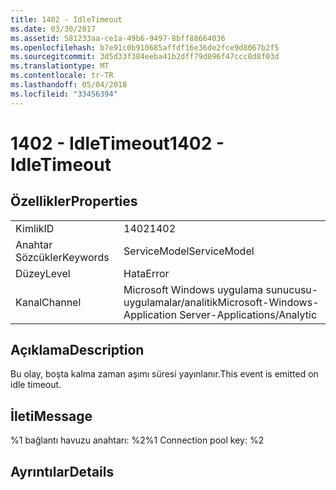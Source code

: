 ```yaml
---
title: 1402 - IdleTimeout
ms.date: 03/30/2017
ms.assetid: 581233aa-ce1a-49b6-9497-8bff88664036
ms.openlocfilehash: b7e91c0b910685affdf16e36de2fce9d8067b2f5
ms.sourcegitcommit: 3d5d33f384eeba41b2dff79d096f47ccc8d8f03d
ms.translationtype: MT
ms.contentlocale: tr-TR
ms.lasthandoff: 05/04/2018
ms.locfileid: "33456394"
---
```

# <a name="1402---idletimeout"></a><span data-ttu-id="1d4dd-102">1402 - IdleTimeout</span><span class="sxs-lookup"><span data-stu-id="1d4dd-102">1402 - IdleTimeout</span></span>
## <a name="properties"></a><span data-ttu-id="1d4dd-103">Özellikler</span><span class="sxs-lookup"><span data-stu-id="1d4dd-103">Properties</span></span>  
  
|||  
|-|-|  
|<span data-ttu-id="1d4dd-104">Kimlik</span><span class="sxs-lookup"><span data-stu-id="1d4dd-104">ID</span></span>|<span data-ttu-id="1d4dd-105">1402</span><span class="sxs-lookup"><span data-stu-id="1d4dd-105">1402</span></span>|  
|<span data-ttu-id="1d4dd-106">Anahtar Sözcükler</span><span class="sxs-lookup"><span data-stu-id="1d4dd-106">Keywords</span></span>|<span data-ttu-id="1d4dd-107">ServiceModel</span><span class="sxs-lookup"><span data-stu-id="1d4dd-107">ServiceModel</span></span>|  
|<span data-ttu-id="1d4dd-108">Düzey</span><span class="sxs-lookup"><span data-stu-id="1d4dd-108">Level</span></span>|<span data-ttu-id="1d4dd-109">Hata</span><span class="sxs-lookup"><span data-stu-id="1d4dd-109">Error</span></span>|  
|<span data-ttu-id="1d4dd-110">Kanal</span><span class="sxs-lookup"><span data-stu-id="1d4dd-110">Channel</span></span>|<span data-ttu-id="1d4dd-111">Microsoft Windows uygulama sunucusu-uygulamalar/analitik</span><span class="sxs-lookup"><span data-stu-id="1d4dd-111">Microsoft-Windows-Application Server-Applications/Analytic</span></span>|  
  
## <a name="description"></a><span data-ttu-id="1d4dd-112">Açıklama</span><span class="sxs-lookup"><span data-stu-id="1d4dd-112">Description</span></span>  
 <span data-ttu-id="1d4dd-113">Bu olay, boşta kalma zaman aşımı süresi yayınlanır.</span><span class="sxs-lookup"><span data-stu-id="1d4dd-113">This event is emitted on idle timeout.</span></span>  
  
## <a name="message"></a><span data-ttu-id="1d4dd-114">İleti</span><span class="sxs-lookup"><span data-stu-id="1d4dd-114">Message</span></span>  
 <span data-ttu-id="1d4dd-115">%1 bağlantı havuzu anahtarı: %2</span><span class="sxs-lookup"><span data-stu-id="1d4dd-115">%1 Connection pool key: %2</span></span>  
  
## <a name="details"></a><span data-ttu-id="1d4dd-116">Ayrıntılar</span><span class="sxs-lookup"><span data-stu-id="1d4dd-116">Details</span></span>
